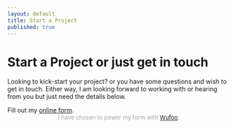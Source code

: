 ```yaml
---
layout: default
title: Start a Project
published: true
---
```


# Start a Project or just get in touch

Looking to kick-start your project? or you have some questions and wish to get in touch. Either way, I am looking forward to working with or hearing from you but just need the details below.

<div id="wufoo-ziv7g3w1duao2e">
Fill out my <a href="https://wufoowai.wufoo.com/forms/ziv7g3w1duao2e">online form</a>.
</div>
<div id="wuf-adv" style="font-family:inherit;font-size: small;color:#a7a7a7;text-align:center;display:block;">I have chosen to power my form with <a href="http://www.wufoo.com">Wufoo</a>.</div>
<script type="text/javascript">var ziv7g3w1duao2e;(function(d, t) {
var s = d.createElement(t), options = {
'userName':'wufoowai',
'formHash':'ziv7g3w1duao2e',
'autoResize':true,
'height':'446',
'async':true,
'host':'wufoo.com',
'header':'hide',
'ssl':true};
s.src = ('https:' == d.location.protocol ? 'https://' : 'http://') + 'www.wufoo.com/scripts/embed/form.js';
s.onload = s.onreadystatechange = function() {
var rs = this.readyState; if (rs) if (rs != 'complete') if (rs != 'loaded') return;
try { ziv7g3w1duao2e = new WufooForm();ziv7g3w1duao2e.initialize(options);ziv7g3w1duao2e.display(); } catch (e) {}};
var scr = d.getElementsByTagName(t)[0], par = scr.parentNode; par.insertBefore(s, scr);
})(document, 'script');</script>


